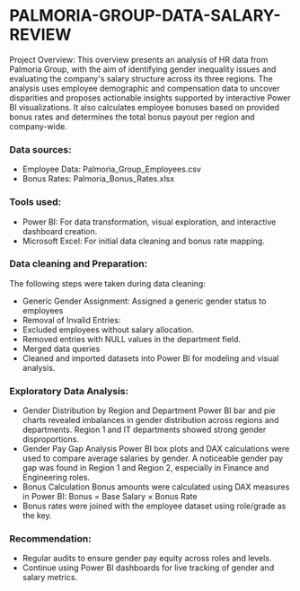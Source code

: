 # PALMORIA-GROUP-DATA-SALARY-REVIEW

Project Overview:
This overview presents an analysis of HR data from Palmoria Group, with the aim of identifying gender inequality issues and evaluating the company's salary structure across its three regions. The analysis uses employee demographic and compensation data to uncover disparities and proposes actionable insights supported by interactive Power BI visualizations. It also calculates employee bonuses based on provided bonus rates and determines the total bonus payout per region and company-wide.

### Data sources:
- Employee Data: Palmoria_Group_Employees.csv
- Bonus Rates: Palmoria_Bonus_Rates.xlsx

### Tools used:
- Power BI: For data transformation, visual exploration, and interactive dashboard creation.
- Microsoft Excel: For initial data cleaning and bonus rate mapping.

### Data cleaning and Preparation:
The following steps were taken during data cleaning:
- Generic Gender Assignment: Assigned a generic gender status to employees
- Removal of Invalid Entries:
- Excluded employees without salary allocation.
- Removed entries with NULL values in the department field.
- Merged data queries
- Cleaned and imported datasets into Power BI for modeling and visual analysis.

### Exploratory Data Analysis:
- Gender Distribution by Region and Department
Power BI bar and pie charts revealed imbalances in gender distribution across regions and departments. Region 1 and IT departments showed strong gender disproportions.
- Gender Pay Gap Analysis
Power BI box plots and DAX calculations were used to compare average salaries by gender. A noticeable gender pay gap was found in Region 1 and Region 2, especially in Finance and Engineering roles.
- Bonus Calculation
Bonus amounts were calculated using DAX measures in Power BI:
Bonus = Base Salary × Bonus Rate
- Bonus rates were joined with the employee dataset using role/grade as the key.

### Recommendation:
- Regular audits to ensure gender pay equity across roles and levels.
- Continue using Power BI dashboards for live tracking of gender and salary metrics.





